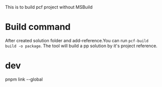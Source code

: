 
This is to build pcf project without MSBuild

# Build command
After created solution folder and add-reference.You can run `pcf-build build -o package`. The tool will build a pp solution by it's project reference.

# dev
pnpm link --global